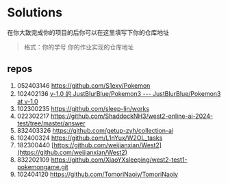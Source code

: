 # Solutions

在你大致完成你的项目的后你可以在这里填写下你的仓库地址

> 格式：你的学号 你的作业实现的仓库地址
## repos


1. 052403146  https://github.com/S1exy/Pokemon
2. 102402136  [v-1.0 的 JustBlurBlue/Pokemon3 --- JustBlurBlue/Pokemon3 at v-1.0](https://github.com/JustBlurBlue/Pokemon3/tree/v-1.0) 
3. 102300235 https://github.com/sleep-lin/works
4. 022302217 https://github.com/ShaddockNH3/west2-online-ai-2024-test/tree/master/answer
5. 832403326 https://github.com/getup-zyh/collection-ai
6. 102400324 https://github.com/L1nYux/W2OL_tasks
7. 182300440 [https://github.com/weijianxian/West2](https://github.com/weijianxian/West2)
8. 832202109 https://github.com/XiaoYXsleeping/west2-test1-pokemongame.git
9. 102404120 https://github.com/TomoriNaoiy/TomoriNaoiy
